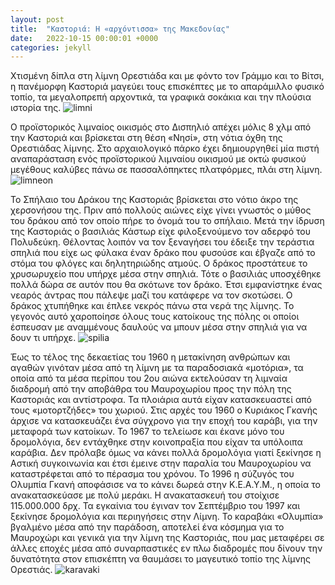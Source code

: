 ```yaml
---
layout: post
title:  "Καστοριά: Η «αρχόντισσα» της Μακεδονίας"
date:   2022-10-15 00:00:01 +0000
categories: jekyll
---
```

Χτισμένη δίπλα στη λίμνη Ορεστιάδα και με φόντο τον Γράμμο και το Βίτσι, η πανέμορφη Καστοριά μαγεύει τους επισκέπτες με το απαράμιλλο φυσικό τοπίο, τα μεγαλοπρεπή αρχοντικά, τα γραφικά σοκάκια και την πλούσια ιστορία της.
![limni](https://user-images.githubusercontent.com/103204779/199715726-beb7d7b5-313a-4765-a02f-d20515109950.PNG)

Ο προϊστορικός λιμναίος οικισμός στο Δισπηλιό απέχει μόλις 8 χλμ από την Καστοριά και βρίσκεται στη θέση «Νησί», στη νότια όχθη της  Ορεστιάδας λίμνης. Στο αρχαιολογικό πάρκο έχει δημιουργηθεί μία πιστή αναπαράσταση ενός προϊστορικού λιμναίου οικισμού με οκτώ φυσικού μεγέθους καλύβες πάνω σε πασσαλόπηκτες πλατφόρμες, πλάι στη λίμνη.
![limneon](https://user-images.githubusercontent.com/103204779/199716224-068fad76-9bf4-42ec-bc4c-6d3d6b3e8733.PNG)

Το Σπήλαιο του Δράκου της Καστοριάς βρίσκεται στο νότιο άκρο της χερσονήσου της.
Πριν από πολλούς αιώνες είχε γίνει γνωστός ο μύθος του δράκου από τον οποίο πήρε το όνομά του το σπήλαιο. Μετά την ίδρυση της Καστοριάς ο βασιλιάς Κάστωρ είχε φιλοξενούμενο τον αδερφό του Πολυδεύκη. Θέλοντας λοιπόν να τον ξεναγήσει του έδειξε την τεράστια σπηλιά που είχε ως φύλακα έναν δράκο που φυσούσε και έβγαζε από το στόμα του φλόγες και δηλητηριώδης ατμούς. Ο δράκος προστάτευε το χρυσωρυχείο που υπήρχε μέσα στην σπηλιά. Τότε ο βασιλιάς υποσχέθηκε πολλά δώρα σε αυτόν που θα σκότωνε τον δράκο. Έτσι εμφανίστηκε ένας νεαρός άντρας που πάλεψε μαζί του κατάφερε να τον σκοτώσει. Ο δράκος χτυπήθηκε και έπλεε νεκρός πάνω στα νερά της λίμνης. Το γεγονός αυτό χαροποίησε όλους τους κατοίκους της πόλης οι οποίοι έσπευσαν με αναμμένους δαυλούς να μπουν μέσα στην σπηλιά για να δουν τι υπήρχε.
![spilia](https://user-images.githubusercontent.com/103204779/199716781-82f1ab53-deee-48ab-8749-2a2c11ff8b17.PNG)

Έως το τέλος της δεκαετίας του 1960 η μετακίνηση ανθρώπων και αγαθών γινόταν μέσα από τη λίμνη με τα παραδοσιακά «μοτόρια», τα οποία από τα μέσα περίπου του 2ου αιώνα εκτελούσαν τη λιμναία διαδρομή από την αποβάθρα του Μαυροχωρίου προς την πόλη της Καστοριάς και αντίστροφα. Τα πλοιάρια αυτά είχαν κατασκευαστεί από τους «μοτορτζήδες» του χωριού.
Στις αρχές του 1960 ο Κυριάκος Γκανής άρχισε να κατασκευάζει ένα σύγχρονο για την εποχή του καράβι, για την μεταφορά των κατοίκων. Το 1967 το τελείωσε και έκανε μόνο του δρομολόγια, δεν εντάχθηκε στην κοινοπραξία που είχαν τα υπόλοιπα καράβια. Δεν πρόλαβε όμως να κάνει πολλά δρομολόγια γιατί ξεκίνησε η Αστική συγκοινωνία και έτσι έμεινε στην παραλία του Μαυροχωρίου να καταστρέφεται από το πέρασμα του χρόνου.
Το 1996 η σύζυγός του Ολυμπία Γκανή αποφάσισε να το κάνει δωρεά στην Κ.Ε.Α.Υ.Μ., η οποία το ανακατασκεύασε με πολύ μεράκι. Η ανακατασκευή του στοίχισε 115.000.000 δρχ. Τα εγκαίνια του έγιναν τον Σεπτέμβριο του 1997 και ξεκίνησε δρομολόγια και περιηγήσεις στην Λίμνη. Το καραβάκι «Ολυμπία» βγαλμένο μέσα από την παράδοση, αποτελεί ένα κόσμημα για το Μαυροχώρι και γενικά για την λίμνη της Καστοριάς, που μας μεταφέρει σε άλλες εποχές μέσα από συναρπαστικές εν πλω διαδρομές που δίνουν την δυνατότητα στον επισκέπτη να θαυμάσει το μαγευτικό τοπίο της λίμνης Ορεστιάς.
![karavaki](https://user-images.githubusercontent.com/103204779/199717271-81cfd4ea-74bb-4d56-b701-edaa0dce93e4.PNG)
